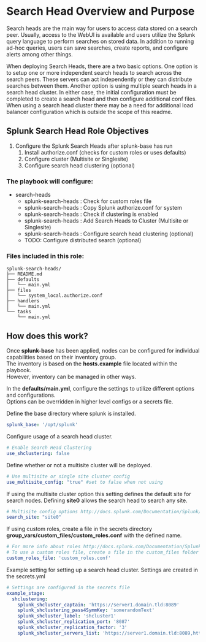 # Search Head Overview and Purpose

Search heads are the main way for users to access data stored on a search peer. 
Usually, access to the WebUI is available and users utilize the Splunk query language to perform searches on stored data.
In addition to running ad-hoc queries, users can save searches, create reports, and configure alerts among other things.

When deploying Search Heads, there are a two basic options. One option is to setup one or more independent search heads to search across the search peers. 
These servers can act independently or they can distribute searches between them. Another option is using multiple search heads in a search head cluster.
In either case, the initial configuration must be completed to create a search head and then configure additional conf files. 
When using a search head cluster there may be a need for additional load balancer configuration which is outside the scope of this readme.

## Splunk Search Head Role Objectives

1. Configure the Splunk Search Heads after splunk-base has run
    1. Install authorize.conf (checks for custom roles or uses defaults) 
    2. Configure cluster (Multisite or Singlesite)
    3. Configure search head clustering (optional)

### The playbook will configure:
  - search-heads
    - splunk-search-heads : Check for custom roles file
    - splunk-search-heads : Copy Splunk authorize.conf for system
    - splunk-search-heads : Check if clustering is enabled
    - splunk-search-heads : Add Search Heads to Cluster (Multisite or Singlesite)
    - splunk-search-heads : Configure search head clustering (optional)
    - TODO: Configure distributed search (optional)

### Files included in this role:

    splunk-search-heads/
    ├── README.md
    ├── defaults
    │   └── main.yml
    ├── files
    │   └── system_local.authorize.conf
    ├── handlers
    │   └── main.yml
    └── tasks
        └── main.yml

## How does this work?

Once **splunk-base** has been applied, nodes can be configured for individual capabilities based on their inventory group.  
The inventory is based on the **hosts.example** file located within the playbook.  
However, inventory can be managed in other ways.

In the **defaults/main.yml**, configure the settings to utilize different options and configurations.  
Options can be overridden in higher level configs or a secrets file.

Define the base directory where splunk is installed.
```yaml
splunk_base: '/opt/splunk'
```

Configure usage of a search head cluster.
```yaml
# Enable Search Head Clustering
use_shclustering: false
```

Define whether or not a multisite cluster will be deployed.
```yaml
# Use multisite or single site cluster config
use_multisite_config: "true" #set to false when not using
```

If using the multisite cluster option this setting defines the default site for search nodes.
Defining **site0** allows the search head to search any site.
```yaml
# Multisite config options http://docs.splunk.com/Documentation/Splunk/7.1.0/Indexer/MultisiteCLI
search_site: "site0"
```

If using custom roles, create a file in the secrets directory **group_vars/custom_files/custom_roles.conf** with the defined name.  
```yaml
# For more info about roles http://docs.splunk.com/Documentation/Splunk/7.1.0/Admin/authorizeconf
# To use a custom roles file, create a file in the custom_files folder
custom_roles_file: 'custom_roles.conf'
```

Example setting for setting up a search head cluster. Settings are created in the secrets.yml
```yaml
# Settings are configured in the secrets file
example_stage:
  shclustering:
    splunk_shcluster_captain: 'https://server1.domain.tld:8089'
    splunk_shclustering_pass4SymmKey: 'somerandomText'
    splunk_shcluster_label: 'shcluster1'
    splunk_shcluster_replication_port: '8087'
    splunk_shcluster_replication_factor: '3'
    splunk_shcluster_servers_list: 'https://server1.domain.tld:8089,https://server1.domain.tld:8089,https://server1.domain.tld:8089'
```